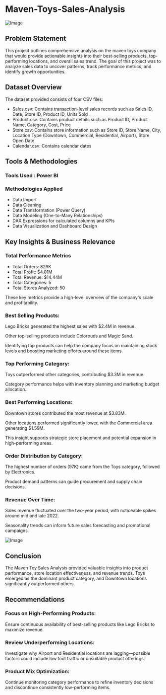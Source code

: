 # Maven-Toys-Sales-Analysis
![Image](https://github.com/user-attachments/assets/1ccfea7e-6b26-4f1f-8b86-9cd19a8a1b01)

## Problem Statement

This project outlines comprehensive analysis on the maven toys company that would provide actionable insights into their best-selling products, top-performing locations, and overall sales trend. The goal of this project was to analyze sales data to uncover patterns, track performance metrics, and identify growth opportunities.

## Dataset Overview

The dataset provided consists of four CSV files:

- Sales.csv: Contains transaction-level sales records such as Sales ID, Date, Store ID, Product ID, Units Sold
- Product.csv: Contains product details such as Product ID, Product Name, Category, Cost, Price
- Store.csv: Contains store information such as Store ID, Store Name, City, Location Type (Downtown, Commercial, Residential, Airport), Store Open Date
- Calendar.csv: Contains calendar dates

## Tools & Methodologies

### Tools Used : Power BI

### Methodologies Applied

- Data Import
- Data Cleaning
- Data Transformation (Power Query)
- Data Modeling (One-to-Many Relationships)
- DAX Expressions for calculated columns and KPIs
- Data Visualization and Dashboard Design

## Key Insights & Business Relevance

### Total Performance Metrics

- Total Orders: 829K
- Total Profit: $4.01M
- Total Revenue: $14.44M
- Total Categories: 5
- Total Stores Analyzed: 50

These key metrics provide a high-level overview of the company's scale and profitability.

### Best Selling Products:
Lego Bricks generated the highest sales with $2.4M in revenue.

Other top-selling products include Colorbuds and Magic Sand.

Identifying top products can help the company focus on maintaining stock levels and boosting marketing efforts around these items.

### Top Performing Category:
Toys outperformed other categories, contributing $3.3M in revenue.

Category performance helps with inventory planning and marketing budget allocation.

### Best Performing Locations:
Downtown stores contributed the most revenue at $3.83M.

Other locations performed significantly lower, with the Commercial area generating $1.59M.

This insight supports strategic store placement and potential expansion in high-performing areas.

### Order Distribution by Category:
The highest number of orders (97K) came from the Toys category, followed by Electronics.

Product demand patterns can guide procurement and supply chain decisions.

### Revenue Over Time:
Sales revenue fluctuated over the two-year period, with noticeable spikes around mid and late 2022.

Seasonality trends can inform future sales forecasting and promotional campaigns.

![Image](https://github.com/user-attachments/assets/4e5d8b4a-e3a7-44c6-950a-dc0f3a8eb470)

## Conclusion

The Maven Toy Sales Analysis provided valuable insights into product performance, store location effectiveness, and revenue trends. Toys emerged as the dominant product category, and Downtown locations significantly outperformed others.

## Recommendations

### Focus on High-Performing Products: 
Ensure continuous availability of best-selling products like Lego Bricks to maximize revenue.

### Review Underperforming Locations: 
Investigate why Airport and Residential locations are lagging—possible factors could include low foot traffic or unsuitable product offerings.

### Product Mix Optimization: 
Continue monitoring category performance to refine inventory decisions and discontinue consistently low-performing items.

